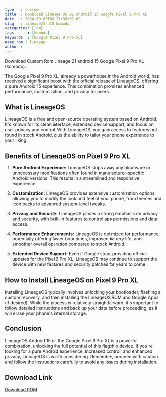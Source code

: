 ```yaml
---
type   : cusrom
title  : Download Lineage OS 21 Android 15 Google Pixel 9 Pro XL
date   : 2024-09-05T09:17:35+07:00
slug   : lineage21-a15-komodo
categories: [rom]
tags      : [komodo]
keywords  : [Google Pixel 9 Pro XL]
name_rom : lineage
author : 
---
```


Download Custom Rom Lineage 21 android 15 Google Pixel 9 Pro XL (komodo).


The Google Pixel 9 Pro XL, already a powerhouse in the Android world, has received a significant boost with the official release of LineageOS, offering a pure Android 15 experience. This combination promises enhanced performance, customization, and privacy for users. 

## What is LineageOS

LineageOS is a free and open-source operating system based on Android. It's known for its clean interface, extended device support, and focus on user privacy and control. With LineageOS, you gain access to features not found in stock Android, plus the ability to tailor your phone experience to your liking. 

## Benefits of LineageOS on Pixel 9 Pro XL

1. **Pure Android Experience:** LineageOS strips away any bloatware or unnecessary modifications often found in manufacturer-specific Android versions. This results in a streamlined and responsive experience.

2. **Customization:** LineageOS provides extensive customization options, allowing you to modify the look and feel of your phone, from themes and icon packs to advanced system-level tweaks. 

3. **Privacy and Security:** LineageOS places a strong emphasis on privacy and security, with built-in features to control app permissions and data access. 

4. **Performance Enhancements:** LineageOS is optimized for performance, potentially offering faster boot times, improved battery life, and smoother overall operation compared to stock Android.

5. **Extended Device Support:** Even if Google stops providing official updates for the Pixel 9 Pro XL, LineageOS may continue to support the device with new features and security patches for years to come. 

## How to Install LineageOS on Pixel 9 Pro XL

Installing LineageOS typically involves unlocking your bootloader, flashing a custom recovery, and then installing the LineageOS ROM and Google Apps (if desired). While the process is relatively straightforward, it's important to follow detailed instructions and back up your data before proceeding, as it will erase your phone's internal storage. 

## Conclusion

LineageOS Android 15 on the Google Pixel 9 Pro XL is a powerful combination, unlocking the full potential of this flagship device. If you're looking for a pure Android experience, increased control, and enhanced privacy, LineageOS is worth considering. Remember, proceed with caution and follow the instructions carefully to avoid any issues during installation. 


## Download Link
[Download ROM](/)
